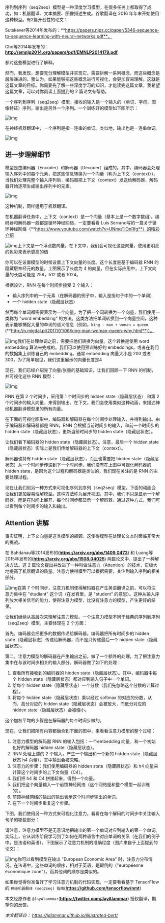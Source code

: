 ﻿

序列到序列（seq2seq）模型是一种深度学习模型，在很多任务上都取得了成功，如：机器翻译、文本摘要、图像描述生成。谷歌翻译在 2016 年年末开始使用这种模型。有2篇开创性的论文：

Sutskever等2014年发布的：**https://papers.nips.cc/paper/5346-sequence-to-sequence-learning-with-neural-networks.pdf**，

Cho等2014年发布的：**http://emnlp2014.org/papers/pdf/EMNLP2014179.pdf**

都对这些模型进行了解释。

然而，我发现，想要充分理解模型并实现它，需要拆解一系列概念，而这些概念是层层递进的。我认为，如果能够把这些概念进行可视化，会更加容易理解。这就是这篇文章的目标。你需要先了解一些深度学习的知识，才能读完这篇文章。我希望这篇文章，可以对你阅读上面提到的 2 篇论文有帮助。

一个序列到序列（seq2seq）模型，接收的输入是一个输入的（单词、字母、图像特征）序列，输出是另外一个序列。一个训练好的模型如下图所示：

![img](https://mmbiz.qpic.cn/mmbiz_gif/vI9nYe94fsGz2V2ot3bOZbCDfqNUPl540jV75ia6e2aI4nW9tibdBxVUHJeLRCicpzVtciaZIWponJcqHe6aTSpdVA/640?wx_fmt=gif)


在神经机器翻译中，一个序列是指一连串的单词。类似地，输出也是一连串单词。

![img](https://mmbiz.qpic.cn/mmbiz_gif/vI9nYe94fsGz2V2ot3bOZbCDfqNUPl54b0a6xAy6AHQBSNZduib0eiboxzfBh4iciagicyJec2iaunnRJXEZV62iaGXhQ/640?wx_fmt=gif)



## **进一步理解细节**

模型是由编码器（Encoder）和解码器（Decoder）组成的。其中，编码器会处理输入序列中的每个元素，把这些信息转换为一个向量（称为上下文（context））。当我们处理完整个输入序列后，编码器把上下文（context）发送给解码器，解码器开始逐项生成输出序列中的元素。

![img](https://mmbiz.qpic.cn/mmbiz_gif/vI9nYe94fsGz2V2ot3bOZbCDfqNUPl542fmZTuzMAeKkicPueRdC4WdHqUKINhlQNd3QQkm2zXsJnFMpHz06YJQ/640?wx_fmt=gif)

这种机制，同样适用于机器翻译。

在机器翻译任务中，上下文（context）是一个向量（基本上是一个数字数组)。编码器和解码器一般都是循环神经网络，一定要看看 Luis Serrano写的一篇关于循环神经网络（**https://www.youtube.com/watch?v=UNmqTiOnRfg**）的精彩介绍

![img](https://mmbiz.qpic.cn/mmbiz_png/vI9nYe94fsGz2V2ot3bOZbCDfqNUPl54nAJLeiay5tSLDoaBCxFEzicjRA8kiajxbOl3254FibGd29N7AGI3PJZQ8A/640?wx_fmt=png)上下文是一个浮点数向量。在下文中，我们会可视化这些向量，使用更明亮的色彩来表示更高的值

你可以在设置模型的时候设置上下文向量的长度。这个长度是基于编码器 RNN 的隐藏层神经元的数量。上图展示了长度为 4 的向量，但在实际应用中，上下文向量的长度可能是 256，512 或者 1024。

根据设计，RNN 在每个时间步接受 2 个输入：

- 输入序列中的一个元素（在解码器的例子中，输入是指句子中的一个单词）
- 一个  hidden state（隐藏层状态）

然而每个单词都需要表示为一个向量。为了把一个词转换为一个向量，我们使用一类称为 "word embedding" 的方法。这类方法把单词转换到一个向量空间，这种表示能够捕捉大量的单词的语义信息（例如，`king - man + woman = queen` (**http://p.migdal.pl/2017/01/06/king-man-woman-queen-why.html**)）。

![img](https://mmbiz.qpic.cn/mmbiz_png/vI9nYe94fsGz2V2ot3bOZbCDfqNUPl54QL0pKGVicMjlW9Yb2YQ3Af8ORczLMrW7KS4CvQwnwUIL0WI532QppcQ/640?wx_fmt=png)我们在处理单词之前，需要把他们转换为向量。这个转换是使用 word embedding 算法来完成的。我们可以使用预训练好的 embeddings，或者在我们的数据集上训练自己的 embedding。通常 embedding 向量大小是 200 或者 300，为了简单起见，我们这里展示的向量长度是4

现在，我们已经介绍完了向量/张量的基础知识，让我们回顾一下 RNN 的机制，并可视化这些 RNN 模型：

![img](https://mmbiz.qpic.cn/mmbiz_png/vI9nYe94fsF46F85TiaKiagn9DsHu87oLDkGDgedGAjHa2L2iaicHsYda8yRzMwicuyBticY5goVU0wUT4Yhdfeg19jw/640?wx_fmt=png)

RNN 在第 2 个时间步，采用第 1 个时间步的 hidden state（隐藏层状态） 和第 2 个时间步的输入向量，来得到输出。在下文，我们会使用类似这种动画，来描述神经机器翻译模型里的所有向量。

在下面的可视化图形中，编码器和解码器在每个时间步处理输入，并得到输出。由于编码器和解码器都是 RNN，RNN 会根据当前时间步的输入，和前一个时间步的 hidden state（隐藏层状态），更新当前时间步的 hidden state（隐藏层状态）。

让我们看下编码器的 hidden state（隐藏层状态）。注意，最后一个 hidden state（隐藏层状态）实际上是我们传给解码器的上下文（context）。

解码器也持有 hidden state（隐藏层状态），而且也需要把 hidden state（隐藏层状态）从一个时间步传递到下一个时间步。我们没有在上图中可视化解码器的 hidden state，是因为这个过程和解码器是类似的，我们现在关注的是 RNN 的主要处理过程。

现在让我们用另一种方式来可视化序列到序列（seq2seq）模型。下面的动画会让我们更加容易理解模型。这种方法称为展开视图。其中，我们不只是显示一个解码器，而是在时间上展开，每个时间步都显示一个解码器。通过这种方式，我们可以看到每个时间步的输入和输出。

## **Attention 讲解**

事实证明，上下文向量是这类模型的瓶颈。这使得模型在处理长文本时面临非常大的挑战。

在 Bahdanau等2014发布的(**https://arxiv.org/abs/1409.0473**) 和 Luong等2015年发布的(**https://arxiv.org/abs/1508.04025**) 两篇论文中，提出了一种解决方法。这 2 篇论文提出并改进了一种叫做注意力（Attention）的技术，它极大地提高了机器翻译的质量。注意力使得模型可以根据需要，关注到输入序列的相关部分。

![img](https://mmbiz.qpic.cn/mmbiz_png/vI9nYe94fsGz2V2ot3bOZbCDfqNUPl54ageVU7RyqD0pfy2BVsIrMFjDYje0IdHiaWqpRIbTQ9fNficNefNffLKg/640?wx_fmt=png)在第 7 个时间步，注意力机制使得解码器在产生英语翻译之前，可以将注意力集中在 "étudiant" 这个词（在发育里，是 "student" 的意思）。这种从输入序列放大相关信号的能力，使得注意力模型，比没有注意力的模型，产生更好的结果。

让我们继续从高层次来理解注意力模型。一个注意力模型不同于经典的序列到序列（seq2seq）模型，主要体现在 2 个方面：

首先，编码器会把更多的数据传递给解码器。编码器把所有时间步的 hidden state（隐藏层状态）传递给解码器，而不是只传递最后一个 hidden state（隐藏层状态）。

第二，注意力模型的解码器在产生输出之前，做了一个额外的处理。为了把注意力集中在与该时间步相关的输入部分。解码器做了如下的处理：

1. 查看所有接收到的编码器的 hidden state（隐藏层状态）。其中，编码器中每个 hidden state（隐藏层状态）都对应到输入句子中一个单词。
2. 给每个 hidden state（隐藏层状态）一个分数（我们先忽略这个分数的计算过程）。
3. 将每个 hidden state（隐藏层状态）乘以经过 softmax 的对应的分数，从而，高分对应的  hidden state（隐藏层状态）会被放大，而低分对应的  hidden state（隐藏层状态）会被缩小。


这个加权平均的步骤是在解码器的每个时间步做的。

现在，让我们把所有内容都融合到下面的图中，来看看注意力模型的整个过程：

1. 注意力模型的解码器 RNN 的输入包括：一个embedding 向量，和一个初始化好的解码器 hidden state（隐藏层状态）。
2. RNN 处理上述的 2 个输入，产生一个输出和一个新的 hidden state（隐藏层状态 h4 向量），其中输出会被忽略。
3. 注意力的步骤：我们使用编码器的 hidden state（隐藏层状态）和 h4 向量来计算这个时间步的上下文向量（C4）。
4. 我们把 h4 和 C4 拼接起来，得到一个向量。
5. 我们把这个向量输入一个前馈神经网络（这个网络是和整个模型一起训练的）。
6. 前馈神经网络的输出的输出表示这个时间步输出的单词。
7. 在下一个时间步重复这个步骤。


下图，我们使用另一种方式来可视化注意力，看看在每个解码的时间步中关注输入句子的哪些部分：



请注意，注意力模型不是无意识地把输出的第一个单词对应到输入的第一个单词。实际上，它从训练阶段学习到了如何在两种语言中对应单词的关系（在我们的例子中，是法语和英语）。下图展示了注意力机制的准确程度（图片来自于上面提到的论文）：

![img](https://mmbiz.qpic.cn/mmbiz_png/vI9nYe94fsGz2V2ot3bOZbCDfqNUPl54GQBWOv3WvKUEKBozXak5wnF76OG95r4HeicUlLgbMKaXZlmBdOEszeQ/640?wx_fmt=png)你可以看到模型在输出 "European Economic Area" 时，注意力分布情况。在法语中，这些单词的顺序，相对于英语，是颠倒的（"européenne économique zone"）。而其他词的顺序是类似的。

如果你觉得你准备好了学习注意力机制的代码实现，一定要看看基于 TensorFlow 的 `神经机器翻译 (seq2seq) 指南`(**https://github.com/tensorflow/nmt**)

本文经原作者 `@JayAlammmar`(**https://twitter.com/JayAlammar**) 授权翻译，期望你的反馈。

*本文翻译自：* *https://jalammar.github.io/illustrated-bert/*


